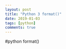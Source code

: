 ```yaml
---
layout: post
title: "Python 3 format()"
date: 2019-01-03
tags: [python]
comments: true
---
```


#python format()

